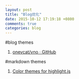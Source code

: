 ```yaml
---
layout: post
title: "Blog优化"
date: 2015-10-12 17:19:18 +0800
comments: true
categories: blog
---
```



#blog themes
1. [onevcat/vno · GitHub](https://github.com/onevcat/vno)

#markdown themes
1. [Color themes for highlight.js](http://jmblog.github.io/color-themes-for-highlightjs/)